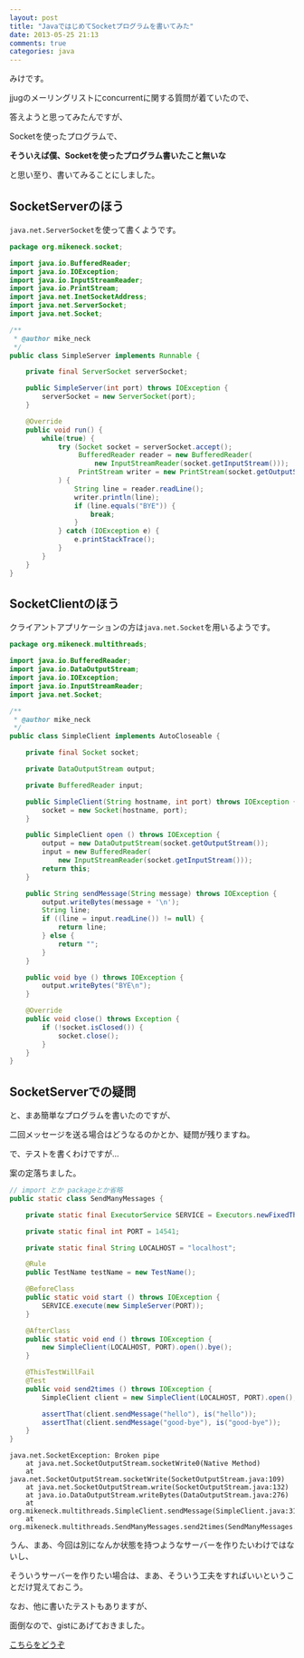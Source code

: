 ```yaml
---
layout: post
title: "JavaではじめてSocketプログラムを書いてみた"
date: 2013-05-25 21:13
comments: true
categories: java
---
```


みけです。

jjugのメーリングリストにconcurrentに関する質問が着ていたので、

答えようと思ってみたんですが、

Socketを使ったプログラムで、

**そういえば僕、Socketを使ったプログラム書いたこと無いな**

と思い至り、書いてみることにしました。


SocketServerのほう
---

`java.net.ServerSocket`を使って書くようです。


```java SimpleServer.java
package org.mikeneck.socket;

import java.io.BufferedReader;
import java.io.IOException;
import java.io.InputStreamReader;
import java.io.PrintStream;
import java.net.InetSocketAddress;
import java.net.ServerSocket;
import java.net.Socket;

/**
 * @author mike_neck
 */
public class SimpleServer implements Runnable {

    private final ServerSocket serverSocket;

    public SimpleServer(int port) throws IOException {
        serverSocket = new ServerSocket(port);
    }

    @Override
    public void run() {
        while(true) {
            try (Socket socket = serverSocket.accept();
                 BufferedReader reader = new BufferedReader(
                     new InputStreamReader(socket.getInputStream()));
                 PrintStream writer = new PrintStream(socket.getOutputStream())
            ) {
                String line = reader.readLine();
                writer.println(line);
                if (line.equals("BYE")) {
                    break;
                }
            } catch (IOException e) {
                e.printStackTrace();
            }
        }
    }
}
```


SocketClientのほう
---

クライアントアプリケーションの方は`java.net.Socket`を用いるようです。

```java SimpleClient.java
package org.mikeneck.multithreads;

import java.io.BufferedReader;
import java.io.DataOutputStream;
import java.io.IOException;
import java.io.InputStreamReader;
import java.net.Socket;

/**
 * @author mike_neck
 */
public class SimpleClient implements AutoCloseable {

    private final Socket socket;

    private DataOutputStream output;

    private BufferedReader input;

    public SimpleClient(String hostname, int port) throws IOException {
        socket = new Socket(hostname, port);
    }

    public SimpleClient open () throws IOException {
        output = new DataOutputStream(socket.getOutputStream());
        input = new BufferedReader(
            new InputStreamReader(socket.getInputStream()));
        return this;
    }

    public String sendMessage(String message) throws IOException {
        output.writeBytes(message + '\n');
        String line;
        if ((line = input.readLine()) != null) {
            return line;
        } else {
            return "";
        }
    }

    public void bye () throws IOException {
        output.writeBytes("BYE\n");
    }

    @Override
    public void close() throws Exception {
        if (!socket.isClosed()) {
            socket.close();
        }
    }
}

```

SocketServerでの疑問
---

と、まあ簡単なプログラムを書いたのですが、

二回メッセージを送る場合はどうなるのかとか、疑問が残りますね。

で、テストを書くわけですが…

案の定落ちました。

```java SendManyMessages.java
// import とか packageとか省略
public static class SendManyMessages {

    private static final ExecutorService SERVICE = Executors.newFixedThreadPool(1);

    private static final int PORT = 14541;

    private static final String LOCALHOST = "localhost";

    @Rule
    public TestName testName = new TestName();

    @BeforeClass
    public static void start () throws IOException {
        SERVICE.execute(new SimpleServer(PORT));
    }

    @AfterClass
    public static void end () throws IOException {
        new SimpleClient(LOCALHOST, PORT).open().bye();
    }

    @ThisTestWillFail
    @Test
    public void send2times () throws IOException {
        SimpleClient client = new SimpleClient(LOCALHOST, PORT).open();

        assertThat(client.sendMessage("hello"), is("hello"));
        assertThat(client.sendMessage("good-bye"), is("good-bye"));
    }
}
```

```
java.net.SocketException: Broken pipe
	at java.net.SocketOutputStream.socketWrite0(Native Method)
	at java.net.SocketOutputStream.socketWrite(SocketOutputStream.java:109)
	at java.net.SocketOutputStream.write(SocketOutputStream.java:132)
	at java.io.DataOutputStream.writeBytes(DataOutputStream.java:276)
	at org.mikeneck.multithreads.SimpleClient.sendMessage(SimpleClient.java:31)
	at org.mikeneck.multithreads.SendManyMessages.send2times(SendManyMessages.java:37)
```

うん、まあ、今回は別になんか状態を持つようなサーバーを作りたいわけではないし、

そういうサーバーを作りたい場合は、まあ、そういう工夫をすればいいということだけ覚えておこう。

なお、他に書いたテストもありますが、

面倒なので、gistにあげておきました。

[こちらをどうぞ](https://gist.github.com/mike-neck/5649095)

